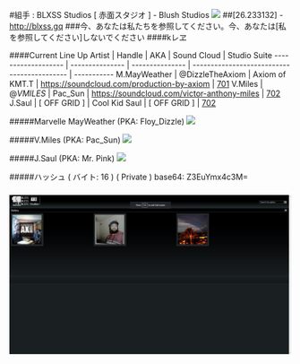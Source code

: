 #組手 : BLXSS Studios [ 赤面スタジオ ] - Blush Studios
![](http://blxss.gq/lib/images/logo.png)
##[26.233132] - http://blxss.gq
###今、あなたは私たちを参照してください。今、あなたは[私を参照してください]しないでください
####kレヱ

####Current Line Up
Artist							|	Handle 					|	AKA							|	Sound Cloud																	|	Studio Suite
-------------------	|	---------------	|	--------------- |	-------------------------------------------	|	-----------
M.MayWeather	      |	@DizzleTheAxiom	|	Axiom of KMT.T	| https://soundcloud.com/production-by-axiom	| [701](http://blxss.gq/marvelle-mayweather)
V.Miles           	|	@_VMILES_       |	Pac_Sun	        | https://soundcloud.com/victor-anthony-miles	| [702](http://blxss.gq/vmiles)
J.Saul           	  |	[ OFF GRID ]    |	Cool Kid Saul   | [ OFF GRID ]	                              | [702](http://blxss.gq/j-saul)

#####Marvelle MayWeather (PKA: Floy_Dizzle)
![](http://blxss.gq/var/albums/marvelle-mayweather/art.png)

#####V.Miles (PKA: Pac_Sun)
![](http://blxss.gq/var/albums/vmiles/art.jpg)


#####J.Saul (PKA: Mr. Pink)
![](http://blxss.gq/var/albums/j-saul/art.jpg)


#####ハッシュ ( バイト: 16 ) ( Private )
base64: Z3EuYmx4c3M=

#####
![Alt text](/docs/images/blxss-studios.png?raw=true "Optional Title")
<!---
md2: 9d5d4197580625d682d7c008a8a8aa36
md4: 941a63ba9d5684fb9eef9fdbd69e72ab
md5: 98a44f685fdd9d76e2b1bbdeee91c447
sha1: e866dce6f2a25aff57d869ff3baf3f04c83a9c43
sha224: 3dfe0009c9df1bcbeb9ffac2514d7d7160983df021788ba81a83c916
sha256: e7920bfb1869bc202913780e300bed719ea75eb8abb39b96679b2cda85283638
sha384: fb819e1f51a8aeee13d288a9690142ca612daf0b1d3bd0a15bd589cc817e4d3e41b7209e7da5173b547cdfd609374e1f
sha512: 32e06375a44d45422496cf3e1ff56d3af3070742308282205c8e9a8b7dcd0766a757b01a346908c415f03db2b10d191e799b0d3e5b439ff2de5908b24ad668ed
ripemd128: 589a9931f4628207ac820a12587680ce
ripemd160: e0bd168e7188e62229048cd2c735ea130475025b
ripemd256: a761dc9a107a15df332a60f988938f52ccd4a64e1f01e8e59ad5c636ad3154df
ripemd320: 0785b3530d83c31685af0fccd434f144033dc0c9b7564262bbb2c9948648287734fe6b217d6dd248
whirlpool: 1a5b51fab1177248b7da5c19b2dc30508a276b71e6328fba53c1ab30cd0c0733e01f1525e59d74c30142bc6e8aebaf9327e26f52af95e99c387822083c0ce1e5
tiger128,3: 8ce0d38cf75c141279f2cd876e32489f
tiger160,3: 8ce0d38cf75c141279f2cd876e32489f7a226fe7
tiger192,3: 8ce0d38cf75c141279f2cd876e32489f7a226fe7cbfa1994
tiger128,4: 4cbe2ad531e184c621ff15ddaada85f1
tiger160,4: 4cbe2ad531e184c621ff15ddaada85f171703820
tiger192,4: 4cbe2ad531e184c621ff15ddaada85f171703820d5c0fb38
snefru: 5d85b817feb082f4ce9da2bdb7506cd063583e93195801d9d7e402152e0683df
snefru256: 5d85b817feb082f4ce9da2bdb7506cd063583e93195801d9d7e402152e0683df
gost: cd50cafbcc0ade96d9ce8a70025a816dc56a35bed4664f3cd3d14af87cfd7e09
adler32: 1907030d
crc32: ff0ef311
crc32b: 4ea74cca
fnv132: 666b9937
fnv164: 530a931a4725c8b7
joaat: c7d0a52f
haval128,3: 7a5473c97aef2b0dc499bfbe411454b4
haval160,3: 62952fbb7e19a88fcb80aa58b5e236f4d08b9416
haval192,3: 6970d1123346a1ecc877843ef348d208615709887ef71c31
haval224,3: d064ed617051ce17d007e79690dfe6fd69cc9aafde6cde7feb88c37e
haval256,3: 3f6b40d5808920fac46faa63444a211d0205fe4151962535cdf8074689730eb9
haval128,4: 2f878efa6ff490fdb7fed128471284c9
haval160,4: 9de7a7c7b86a08e2a0c07ae8b65bc870c552a6c5
haval192,4: 36958253c3f3cd31b87d0939ab61b75ef6bc424067c96583
haval224,4: d4bb7eaf3611791ba36fbfb7d56fc2fadcb37b62c2f3ba3a7783721e
haval256,4: 845ba192f537fd88b639bf860a25b13ce3cdd68e3bdee63ca5f7f64520d1bc87
haval128,5: 26e6ea1221de9c13d822025cde3f1979
haval160,5: a5148199f8ddc82dc9199e60d6f0878fe8ce4bb1
haval192,5: a6a1398a058de2b7be4f97ecba5da18884e1f09c7e71d025
haval224,5: 8639c78c5989f30714a2d204dda746e0206ae1103ee8768056f128f5
haval256,5: 56008149ed7d7de6bf1354c94f851aec04edf045f03f718d223971787286c70a
-->
